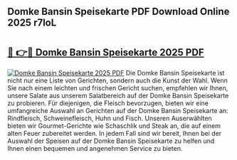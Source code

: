 ## Domke Bansin Speisekarte PDF Download Online 2025 r7loL

# <h2><a href="http://gc8ugc.nevu.top/?p=Domke+Bansin+Speisekarte">🔗 👉🔴 Domke Bansin Speisekarte 2025 PDF</a></h2>

[![Domke Bansin Speisekarte 2025 PDF](https://i.imgur.com/dBaPXMq.png)](http://gc8ugc.nevu.top/?p=Domke+Bansin+Speisekarte)
Die Domke Bansin Speisekarte ist nicht nur eine Liste von Gerichten, sondern auch die Kunst der Wahl. Wenn Sie nach einem leichten und frischen Gericht suchen, empfehlen wir Ihnen, unsere Salate aus unserem Salatbereich auf der Domke Bansin Speisekarte zu probieren. Für diejenigen, die Fleisch bevorzugen, bieten wir eine umfangreiche Auswahl an Gerichten auf der Domke Bansin Speisekarte an: Rindfleisch, Schweinefleisch, Huhn und Fisch. Unseren Auserwählten bieten wir Gourmet-Gerichte wie Schaschlik und Steak an, die auf einem alten Feuer zubereitet werden. In jedem Fall sind wir bereit, Ihnen bei der Auswahl der Speisen auf der Domke Bansin Speisekarte zu helfen und Ihnen einen bequemen und angenehmen Service zu bieten.
